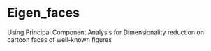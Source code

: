 # Eigen_faces
Using Principal Component Analysis for Dimensionality reduction on cartoon faces of well-known figures
